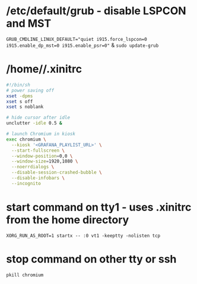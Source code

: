 # /etc/default/grub - disable LSPCON and MST
`GRUB_CMDLINE_LINUX_DEFAULT="quiet i915.force_lspcon=0 i915.enable_dp_mst=0 i915.enable_psr=0"` & `sudo update-grub`

# /home/<USER>/.xinitrc
```bash
#!/bin/sh
# power saving off
xset -dpms
xset s off
xset s noblank

# hide cursor after idle
unclutter -idle 0.5 &

# launch Chromium in kiosk
exec chromium \
  --kiosk '<GRAFANA_PLAYLIST_URL>' \
  --start-fullscreen \
  --window-position=0,0 \
  --window-size=1920,1080 \
  --noerrdialogs \
  --disable-session-crashed-bubble \
  --disable-infobars \
  --incognito
```

# start command on tty1 - uses .xinitrc from the home directory
`XORG_RUN_AS_ROOT=1 startx -- :0 vt1 -keeptty -nolisten tcp`

# stop command on other tty or ssh
`pkill chromium`